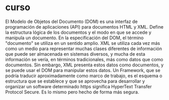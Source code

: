 # curso
El Modelo de Objetos del Documento (DOM) es una interfaz de programación de aplicaciones (API) para documentos HTML y XML. Define la
estructura lógica de los documentos y el modo en que se accede y manipula un documento. En la especificación del DOM, el término
"documento" se utiliza en un sentido amplio. XML se utiliza cada vez más como un medio para representar muchas clases diferentes de
información que puede ser almacenada en sistemas diversos, y mucha de esta información se vería, en términos tradicionales, más como datos
que como documentos. Sin embargo, XML presenta estos datos como documentos, y se puede usar el DOM para manipular estos datos.
Un Framework, que se podría traducir aproximadamente como marco de trabajo, es el esquema o estructura que se establece y que se aprovecha
para desarrollar y organizar un software determinado
https significa HyperText Transfer Protocol Secure. Es lo mismo pero hecho de forma más segura.
